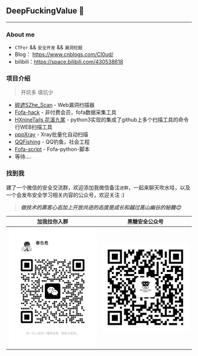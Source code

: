 ## DeepFuckingValue 👋
---
### About me

-  `CTFer` && `安全开发` && `漏洞挖掘`
- Blog： https://www.cnblogs.com/Cl0ud/
- bilibili：https://space.bilibili.com/430538618

### 项目介绍
> 开坑多 填坑少

+ [碎遮SZhe_Scan](https://github.com/Cl0udG0d/SZhe_Scan) - Web漏洞扫描器
+ [Fofa-hack](https://github.com/Cl0udG0d/Fofa-hack) - 非付费会员，fofa数据采集工具
+ [HXnineTails 花溪九尾](https://github.com/Cl0udG0d/HXnineTails) - python3实现的集成了github上多个扫描工具的命令行WEB扫描工具
+ [pppXray](https://github.com/Cl0udG0d/pppXray) - Xray批量化自动扫描
+ [QQFishing](https://github.com/Cl0udG0d/QQFishing) - QQ钓鱼，社会工程
+ [Fofa-script](https://github.com/Cl0udG0d/Fofa-script) - Fofa-python-脚本
+ 等待....

### 找到我
建了一个微信的安全交流群，欢迎添加我微信备注`进群`，一起来聊天吹水哇，以及一个会发布安全学习相关内容的公众号，欢迎关注 :)

> ***做技术的黑客心态加上开放共进的态度是成长和越过高山幽谷的秘籍😊***


|               加我拉你入群               |                                                            黑糖安全公众号                                                             |
|:----------------------------------------------------------: |:------------------------------------------------------------------------------------------------------------------------------:|
| <img src="./images/1a1f7894a170bec207e61bf86a01592.jpg" width="300"/> | <img src="./images/qrcode_for_gh_cead8e1080d6_430.jpg" width="300"/> |

